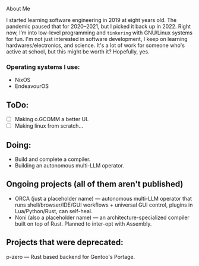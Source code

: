 About Me

I started learning software engineering in 2019 at eight years old. The pandemic paused that for 2020–2021, but I picked it back up in 2022. Right now, I’m into low-level programming and `tinkering` with GNU/Linux systems for fun. I'm not just interested in software development, I keep on learning hardwares/electronics, and science. It's a lot of work for someone who's active at school, but this might be worth it? Hopefully, yes.

### Operating systems I use:
- NixOS
- EndeavourOS

## ToDo:
- [ ] Making o.GCOMM a better UI.
- [ ] Making linux from scratch...

## Doing:
- Build and complete a compiler.
- Building an autonomous multi-LLM operator.

## Ongoing projects (all of them aren't published)
- ORCA (just a placeholder name) — autonomous multi-LLM operator that runs shell/browser/IDE/GUI workflows + universal GUI control, plugins in Lua/Python/Rust, can self-heal.
- Noni (also a placeholder name) — an architecture-specialized compiler built on top of Rust. Planned to inter-opt with Assembly.

## Projects that were deprecated:
p-zero — Rust based backend for Gentoo's Portage.
